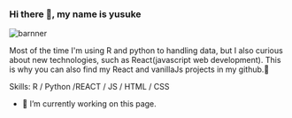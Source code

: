 


### Hi there 👋, my name is yusuke
![barnner](https://user-images.githubusercontent.com/66249668/114358036-6ae56c80-9bad-11eb-8e1e-5b9bff4e7925.jpg)


Most of the time I'm using R and python to handling data, but I also curious about new technologies, such as React(javascript web development). This is why you can also find my React and vanillaJs projects in my github.👋

Skills: R / Python /REACT / JS / HTML / CSS 

- 🔭 I’m currently working on this page. 

